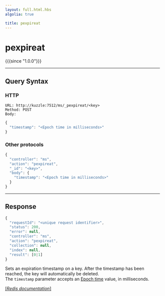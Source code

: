 ```yaml
---
layout: full.html.hbs
algolia: true

title: pexpireat
---
```


# pexpireat

{{{since "1.0.0"}}}




---

## Query Syntax

### HTTP

```http
URL: http://kuzzle:7512/ms/_pexpireat/<key>
Method: POST  
Body:
```


```js
{
  "timestamp": "<Epoch time in milliseconds>"
}
```



### Other protocols


```js
{
  "controller": "ms",
  "action": "pexpireat",
  "_id": "<key>",
  "body": {
    "timestamp": "<Epoch time in milliseconds>"
  }
}
```

---

## Response

```javascript
{
  "requestId": "<unique request identifier>",
  "status": 200,
  "error": null,
  "controller": "ms",
  "action": "pexpireat",
  "collection": null,
  "index": null,
  "result": [0|1]
}
```

Sets an expiration timestamp on a key. After the timestamp has been reached, the key will automatically be deleted.  
The `timestamp` parameter accepts an [Epoch time](https://en.wikipedia.org/wiki/Unix_time) value, in milliseconds.

[[_Redis documentation_]](https://redis.io/commands/pexpireat)
